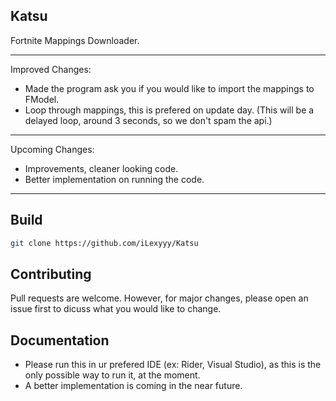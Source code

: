 ## Katsu




Fortnite Mappings Downloader.

-----------------

Improved Changes:
- Made the program ask you if you would like to import the mappings to FModel.
- Loop through mappings, this is prefered on update day. (This will be a delayed loop, around 3 seconds, so we don't spam the api.)
-----------------
Upcoming Changes:
- Improvements, cleaner looking code.
- Better implementation on running the code.
-----------------

## Build

```bash
git clone https://github.com/iLexyyy/Katsu
```

## Contributing
Pull requests are welcome. However, for major changes, please open an issue first to dicuss what you would like to change.

## Documentation

- Please run this in ur prefered IDE (ex: Rider, Visual Studio), as this is the only possible way to run it, at the moment.
- A better implementation is coming in the near future.

